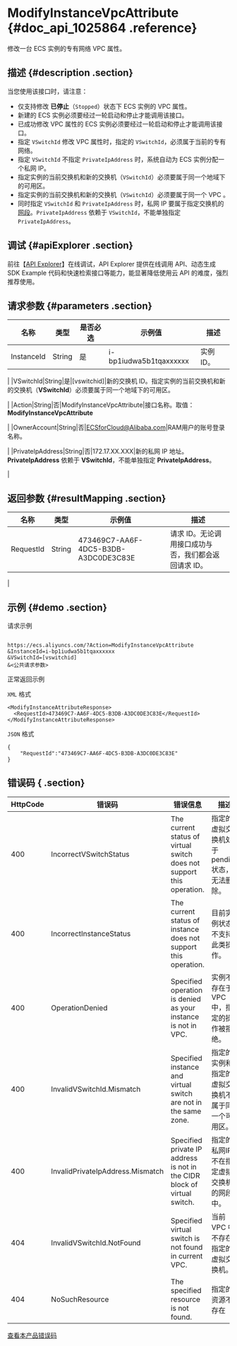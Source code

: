 # ModifyInstanceVpcAttribute {#doc_api_1025864 .reference}

修改一台 ECS 实例的专有网络 VPC 属性。

## 描述 {#description .section}

当您使用该接口时，请注意：

-   仅支持修改 **已停止**（`Stopped`）状态下 ECS 实例的 VPC 属性。
-   新建的 ECS 实例必须要经过一轮启动和停止才能调用该接口。
-   已成功修改 VPC 属性的 ECS 实例必须要经过一轮启动和停止才能调用该接口。
-   指定 `VSwitchId` 修改 VPC 属性时，指定的 `VSwitchId`，必须属于当前的专有网络。
-   指定 `VSwitchId` 不指定 `PrivateIpAddress` 时，系统自动为 ECS 实例分配一个私网 IP。
-   指定实例的当前交换机和新的交换机（`VSwitchId`）必须要属于同一个地域下的可用区。
-   指定实例的当前交换机和新的交换机（`VSwitchId`）必须要属于同一个 VPC 。
-   同时指定 `VSwitchId` 和 `PrivateIpAddress` 时，私网 IP 要属于指定交换机的 [网段](~~34217~~)。`PrivateIpAddress` 依赖于 `VSwitchId`，不能单独指定 `PrivateIpAddress`。

## 调试 {#apiExplorer .section}

前往【[API Explorer](https://api.aliyun.com/#product=Ecs&api=ModifyInstanceVpcAttribute)】在线调试，API Explorer 提供在线调用 API、动态生成 SDK Example 代码和快速检索接口等能力，能显著降低使用云 API 的难度，强烈推荐使用。

## 请求参数 {#parameters .section}

|名称|类型|是否必选|示例值|描述|
|--|--|----|---|--|
|InstanceId|String|是|i-bp1iudwa5b1tqaxxxxxx|实例 ID。

 |
|VSwitchId|String|是|\[vswitchid\]|新的交换机 ID。指定实例的当前交换机和新的交换机（**VSwitchId**）必须要属于同一个地域下的可用区。

 |
|Action|String|否|ModifyInstanceVpcAttribute|接口名称。取值：**ModifyInstanceVpcAttribute**

 |
|OwnerAccount|String|否|ECSforCloud@Alibaba.com|RAM用户的账号登录名称。

 |
|PrivateIpAddress|String|否|172.17.XX.XXX|新的私网 IP 地址。**PrivateIpAddress** 依赖于 **VSwitchId**，不能单独指定 **PrivateIpAddress**。

 |

## 返回参数 {#resultMapping .section}

|名称|类型|示例值|描述|
|--|--|---|--|
|RequestId|String|473469C7-AA6F-4DC5-B3DB-A3DC0DE3C83E|请求 ID。无论调用接口成功与否，我们都会返回请求 ID。

 |

## 示例 {#demo .section}

请求示例

``` {#request_demo}

https://ecs.aliyuncs.com/?Action=ModifyInstanceVpcAttribute
&InstanceId=i-bp1iudwa5b1tqaxxxxxx
&VSwitchId=[vswitchid]
&<公共请求参数>

```

正常返回示例

`XML` 格式

``` {#xml_return_success_demo}
<ModifyInstanceAttributeResponse>
  <RequestId>473469C7-AA6F-4DC5-B3DB-A3DC0DE3C83E</RequestId>
</ModifyInstanceAttributeResponse>

```

`JSON` 格式

``` {#json_return_success_demo}
{
	"RequestId":"473469C7-AA6F-4DC5-B3DB-A3DC0DE3C83E"
}
```

## 错误码 { .section}

|HttpCode|错误码|错误信息|描述|
|--------|---|----|--|
|400|IncorrectVSwitchStatus|The current status of virtual switch does not support this operation.|指定的虚拟交换机处于pending状态，无法删除。|
|400|IncorrectInstanceStatus|The current status of instance does not support this operation.|目前实例状态不支持此类操作。|
|400|OperationDenied|Specified operation is denied as your instance is not in VPC.|实例不存在于 VPC 中，指定的操作被拒绝。|
|400|InvalidVSwitchId.Mismatch|Specified instance and virtual switch are not in the same zone.|指定的实例和指定的虚拟交换机不属于同一个可用区。|
|400|InvalidPrivateIpAddress.Mismatch|Specified private IP address is not in the CIDR block of virtual switch.|指定的私网IP不在指定虚拟交换机的网段中。|
|404|InvalidVSwitchId.NotFound|Specified virtual switch is not found in current VPC.|当前 VPC 中不存在指定的虚拟交换机。|
|404|NoSuchResource|The specified resource is not found.|指定的资源不存在|

[查看本产品错误码](https://error-center.aliyun.com/status/product/Ecs)

